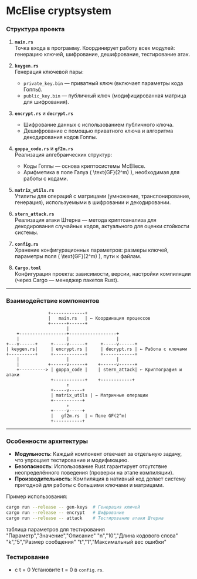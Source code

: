 # McElise cryptsystem


### **Структура проекта**
1. **`main.rs`**  
   Точка входа в программу. Координирует работу всех модулей: генерацию ключей, шифрование, дешифрование, тестирование атак.

2. **`keygen.rs`**  
   Генерация ключевой пары:
   - `private_key.bin` — приватный ключ (включает параметры кода Гоппы).
   - `public_key.bin` — публичный ключ (модифицированная матрица для шифрования).

3. **`encrypt.rs`** и **`decrypt.rs`**  
   - Шифрование данных с использованием публичного ключа.
   - Дешифрование с помощью приватного ключа и алгоритма декодирования кодов Гоппы.

4. **`goppa_code.rs`** и **`gf2m.rs`**  
   Реализация алгебраических структур:
   - Коды Гоппы — основа криптосистемы McEliece.
   - Арифметика в поле Галуа \( \text{GF}(2^m) \), необходимая для работы с кодами.

5. **`matrix_utils.rs`**  
   Утилиты для операций с матрицами (умножение, транспонирование, генерация), используемыми в шифровании и декодировании.

6. **`stern_attack.rs`**  
   Реализация атаки Штерна — метода криптоанализа для декодирования случайных кодов, актуального для оценки стойкости системы.

7. **`config.rs`**  
   Хранение конфигурационных параметров: размеры ключей, параметры поля \( \text{GF}(2^m) \), пути к файлам.

8. **`Cargo.toml`**  
   Конфигурация проекта: зависимости, версии, настройки компиляции (через Cargo — менеджер пакетов Rust).

---

### **Взаимодействие компонентов**
```plaintext
                +-------------+
                |   main.rs   | ← Координация процессов
                +------+------+
                       |
    +------------------+------------------+
    |                  |                  |
+---v------+     +-----v------+     +-----v------+
| keygen.rs|     | encrypt.rs |     | decrypt.rs | ← Работа с ключами
+----------+     +------------+     +------------+
    |                  |                  |
    |           +------v------+    +------v------+
    +----------> | goppa_code |    | stern_attack| ← Криптография и атаки
                 +------------+    +------------+
                       ↑
                 +-----v-----+
                 | matrix_utils | ← Матричные операции
                 +-----------+
                       ↑
                 +-----v-----+
                 |   gf2m.rs  | ← Поле GF(2^m)
                 +-----------+
```

---

### **Особенности архитектуры**
- **Модульность**: Каждый компонент отвечает за отдельную задачу, что упрощает тестирование и модификацию.
- **Безопасность**: Использование Rust гарантирует отсутствие неопределённого поведения (проверки на этапе компиляции).
- **Производительность**: Компиляция в нативный код делает систему пригодной для работы с большими ключами и матрицами.

Пример использования:  
```bash
cargo run --release -- gen-keys  # Генерация ключей
cargo run --release -- encrypt   # Шифрование
cargo run --release -- attack    # Тестирование атаки Штерна
```

таблица параметров для тестирования
"Параметр","Значение","Описание"
"n","10","Длина кодового слова"
"k","5","Размер сообщения"
"t","1","Максимальный вес ошибки"

### Тестирование 

- с t = 0
    Установите t = 0 в `config.rs`.